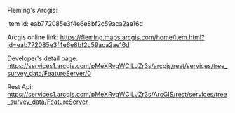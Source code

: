 Fleming's Arcgis:

item id: eab772085e3f4e6e8bf2c59aca2ae16d

Arcgis online link: https://fleming.maps.arcgis.com/home/item.html?id=eab772085e3f4e6e8bf2c59aca2ae16d

Developer's detail page: https://services1.arcgis.com/pMeXRvgWClLJZr3s/arcgis/rest/services/tree_survey_data/FeatureServer/0

Rest Api: https://services1.arcgis.com/pMeXRvgWClLJZr3s/ArcGIS/rest/services/tree_survey_data/FeatureServer
